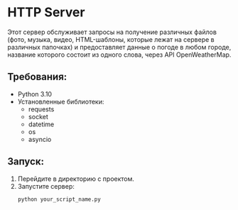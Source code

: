 # HTTP Server

Этот сервер обслуживает запросы на получение различных файлов (фото, музыка, видео, HTML-шаблоны, которые лежат на сервере в различных папочках) и предоставляет данные о погоде в любом городе, название которого состоит из одного слова, через API OpenWeatherMap.

## Требования:
- Python 3.10
- Установленные библиотеки:
  - requests
  - socket
  - datetime
  - os
  - asyncio

## Запуск:
1. Перейдите в директорию с проектом.
2. Запустите сервер:
   ```bash
   python your_script_name.py
